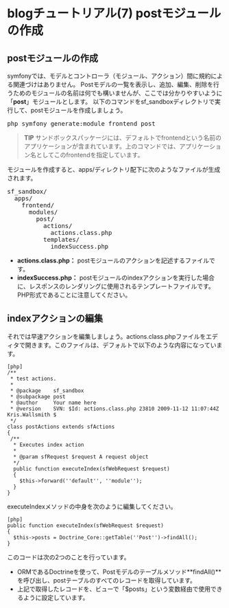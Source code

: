 blogチュートリアル(7) postモジュールの作成
==========================================

postモジュールの作成
--------------------

symfonyでは、モデルとコントローラ（モジュール、アクション）間に規約による関連づけはありません。
Postモデルの一覧を表示し、追加、編集、削除を行うためのモジュールの名前は何でも構いませんが、ここでは分かりやすいように「**post**」モジュールとします。
以下のコマンドをsf_sandboxディレクトリで実行して、postモジュールを作成しましょう。

<pre>
php symfony generate:module frontend post
</pre>

> **TIP**
> サンドボックスパッケージには、デフォルトでfrontendという名前のアプリケーションが含まれています。上のコマンドでは、アプリケーション名としてこのfrontendを指定しています。

モジュールを作成すると、apps/ディレクトリ配下に次のようなファイルが生成されます。

<pre>
sf_sandbox/
  apps/
    frontend/
      modules/
        post/
          actions/
            actions.class.php
          templates/
            indexSuccess.php
</pre>

- **actions.class.php：** postモジュールのアクションを記述するファイルです。
- **indexSuccess.php：** postモジュールのindexアクションを実行した場合に、レスポンスのレンダリングに使用されるテンプレートファイルです。PHP形式であることに注意してください。


indexアクションの編集
---------------------

それでは早速アクションを編集しましょう。actions.class.phpファイルをエディタで開きます。このファイルは、デフォルトで以下のような内容になっています。

	[php]
	/**
	 * test actions.
	 *
	 * @package    sf_sandbox
	 * @subpackage post
	 * @author     Your name here
	 * @version    SVN: $Id: actions.class.php 23810 2009-11-12 11:07:44Z Kris.Wallsmith $
	 */
	class postActions extends sfActions
	{
	 /**
	  * Executes index action
	  *
	  * @param sfRequest $request A request object
	  */
	  public function executeIndex(sfWebRequest $request)
	  {
	    $this->forward(''default'', ''module'');
	  }
	}

executeIndexメソッドの中身を次のように編集してください。

	[php]
	public function executeIndex(sfWebRequest $request)
	{
	  $this->posts = Doctrine_Core::getTable(''Post'')->findAll();
	}

このコードは次の2つのことを行っています。

- ORMであるDoctrineを使って、Postモデルのテーブルメソッド**findAll()**を呼び出し、postテーブルのすべてのレコードを取得しています。
- 上記で取得したレコードを、ビューで「$posts」という変数経由で使用できるように設定しています。
